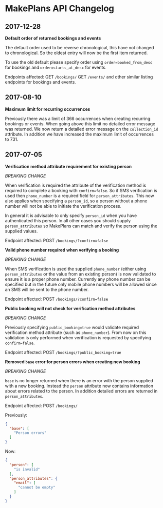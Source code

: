 # MakePlans API Changelog

## 2017-12-28

**Default order of returned bookings and events**

The default order used to be reverse chronological, this have not changed to chronological. So the oldest entry will now be the first item returned.

To use the old default please specify order using `order=booked_from_desc` for bookings and `order=starts_at_desc` for events.

Endpoints affected: 
GET `/bookings/`
GET `/events/` and other similar listing endpoints for bookings and events.


## 2017-08-10

**Maximum limit for recurring occurrences**

Previously there was a limit of 366 occurrences when creating recurring bookings or events. When going above this limit no detailed error message was returned. We now return a detailed error message on the `collection_id` attribute. In addition we have increased the maximum limit of occurrences to 731.

## 2017-07-05

**Verification method attribute requirement for existing person**

*BREAKING CHANGE*

When verification is required the attribute of the verification method is required to complete a booking with `confirm=false`. So if SMS verification is used then `phone_number` is a required field for `person_attributes`. This now also applies when specifying a `person_id`, so a person without a phone number will not be able to initiate the verification process.

In general it is advisable to only specify `person_id` when you have authenticated this person. In all other cases you should supply `person_attributes` so MakePlans can match and verify the person using the supplied values.

Endpoint affected: POST `/bookings/?confirm=false`

**Valid phone number required when verifying a booking**

*BREAKING CHANGE*

When SMS verification is used the supplied `phone_number` (either using `person_attributes` or the value from an existing person) is now validated to ensure it is a proper phone number. Currently any phone number can be specified but in the future only mobile phone numbers will be allowed since an SMS will be sent to the phone number.

Endpoint affected: POST `/bookings/?confirm=false`

**Public booking will not check for verification method attributes**

*BREAKING CHANGE*

Previously specifying `public_booking=true` would validate required verification method attribute (such as `phone_number`). From now on this validation is only performed when verification is requested by specifying `confirm=false`.

Endpoint affected: POST `/bookings/?public_booking=true`

**Removed `base` error for person errors when creating new booking**

*BREAKING CHANGE*

`base` is no longer returned when there is an error with the person supplied with a new booking. Instead the `person` attribute now contains information about errors related to the person. In addition detailed errors are returned in `person_attributes`.

Endpoint affected: POST `/bookings/`

Previously:
```json
{
  "base": [
    "Person errors"
  ]
}
```

Now:
```json
{
  "person": [
    "is invalid"
  ],
  "person_attributes": {
    "email": [
      "cannot be empty"
    ]
  }
}
```
